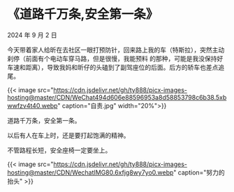 # 《道路千万条,安全第一条》


2024 年 9 月 2 日

今天带着家人给昕在去社区一眼打预防针，回来路上我的车（特斯拉），突然主动刹停（前面有个电动车穿马路，但是很慢，我能预料 的那种，可能是我没保持好车速和距离），导致我妈和昕仔的头磕到了副驾座位的后面。后方的轿车也差点追尾。



{{< image src="https://cdn.jsdelivr.net/gh/ty888/picx-images-hosting@master/CDN/WeChat494d606e88596953a8d58853798c6b38.5xbwwfzv4t40.webp" caption="自责.jpg" width="20%">}}



道路千万条，安全第一条。

以后有人在车上时，还是要打起饱满的精神。

不管路程长短，安全座椅一定要坐上。


{{< image src="https://cdn.jsdelivr.net/gh/ty888/picx-images-hosting@master/CDN/WechatIMG80.6xfjg8wy7yo0.webp" caption="努力的抬头" >}}
